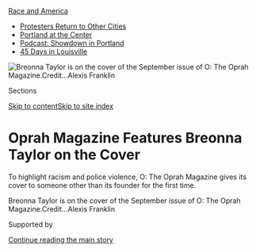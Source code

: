 <div id="app">

<div>

<div>

<div>

</div>

<div data-aria-hidden="false">

<div id="site-content" data-role="main">

<div>

<div class="css-1aor85t" style="opacity:0.000000001;z-index:-1;visibility:hidden">

<div class="css-1hqnpie">

<div class="css-epjblv">

<span class="css-17xtcya">[Media](/section/business/media)</span><span class="css-x15j1o">|</span><span class="css-fwqvlz">Oprah
Magazine Features Breonna Taylor on the
Cover</span>

</div>

<div class="css-k008qs">

<div class="css-1iwv8en">

<span class="css-18z7m18"></span>

<div>

</div>

</div>

<span class="css-1n6z4y">https://nyti.ms/311gYUh</span>

<div class="css-1705lsu">

<div class="css-4xjgmj">

<div class="css-4skfbu" data-role="toolbar" data-aria-label="Social Media Share buttons, Save button, and Comments Panel with current comment count" data-testid="share-tools">

  - 
  - 
  - 
  - 
    
    <div class="css-6n7j50">
    
    </div>

  - 

</div>

</div>

</div>

</div>

</div>

</div>

<div id="NYT_TOP_BANNER_REGION" class="css-11qgg8s">

<div>

<div id="styln-prism-menu-1590763508878" class="section interactive-content interactive-size-medium css-1du2ztb">

<div class="css-17ih8de interactive-body">

<div id="scroll-container" class="css-1gj85ro">

[<span class="styln-title-wrap"><span class="css-1pje3qr">Race
and</span><span class="css-1pje3qr">
America</span></span>](https://www.nytimes3xbfgragh.onion/news-event/george-floyd-protests-minneapolis-new-york-los-angeles?action=click&pgtype=Article&state=default&region=TOP_BANNER&context=storylines_menu)

  - [Protesters Return to Other
    Cities](https://www.nytimes3xbfgragh.onion/2020/07/26/us/protests-portland-seattle-trump.html?action=click&pgtype=Article&state=default&region=TOP_BANNER&context=storylines_menu)
  - [Portland at the
    Center](https://www.nytimes3xbfgragh.onion/2020/07/24/us/portland-oregon-protests-white-race.html?action=click&pgtype=Article&state=default&region=TOP_BANNER&context=storylines_menu)
  - [Podcast: Showdown in
    Portland](https://www.nytimes3xbfgragh.onion/2020/07/23/podcasts/the-daily/portland-protests.html?action=click&pgtype=Article&state=default&region=TOP_BANNER&context=storylines_menu)
  - [45 Days in
    Louisville](https://www.nytimes3xbfgragh.onion/interactive/2020/07/16/us/black-lives-matter-protests-louisville-breonna-taylor.html?action=click&pgtype=Article&state=default&region=TOP_BANNER&context=storylines_menu)

</div>

</div>

</div>

</div>

</div>

<div id="fullBleedHeaderContent">

<div class="css-n4ws9g">

![<span class="css-16f3y1r e13ogyst0" data-aria-hidden="true">Breonna
Taylor is on the cover of the September issue of O: The Oprah
Magazine.</span><span class="css-cnj6d5 e1z0qqy90" itemprop="copyrightHolder"><span class="css-1ly73wi e1tej78p0">Credit...</span><span><span>Alexis
Franklin</span></span></span>](https://static01.graylady3jvrrxbe.onion/images/2020/07/31/business/30Oprah-Mag-01/merlin_175122966_5cf9786b-a03a-4575-a02e-8eaeb6c2a8c7-articleLarge.jpg?quality=75&auto=webp&disable=upscale)

</div>

<div class="css-3z92zw">

<div class="css-6cn7ki">

<div class="NYTAppHideMasthead css-1bcu9v6 e1suatyy0">

<div class="section css-1o1qe8k e1suatyy2">

<div class="css-cu5p7t er09x8g0">

<div class="css-6n7j50">

</div>

<span class="css-1dv1kvn">Sections</span>

[Skip to content](#site-content)[Skip to site index](#site-index)

</div>

<div class="css-10698na e1huz5gh0">

</div>

</div>

</div>

<div class="css-1sojcmr ehdk2mb0">

# Oprah Magazine Features Breonna Taylor on the Cover

</div>

To highlight racism and police violence, O: The Oprah Magazine gives its
cover to someone other than its founder for the first time.

</div>

</div>

<div class="css-nwzfg5 e1gnum310">

<span class="css-1f9pvn2">Breonna Taylor is on the cover of the
September issue of O: The Oprah
Magazine.</span><span class="css-cnj6d5 e1z0qqy90" itemprop="copyrightHolder"><span class="css-1ly73wi e1tej78p0">Credit...</span><span><span>Alexis
Franklin</span></span></span>

</div>

<div id="sponsor-wrapper" class="css-1hyfx7x">

<div id="sponsor-slug" class="css-19vbshk">

Supported by

</div>

[Continue reading the main
story](#after-sponsor)

<div id="sponsor" class="ad sponsor-wrapper" style="text-align:center;height:100%;display:block">

</div>

<div id="after-sponsor">

</div>

</div>

<div class="css-1wx1auc e1gnum311">

<div class="css-18e8msd">

<div class="css-vp77d3 epjyd6m0">

<div class="css-hus3qt ey68jwv0" data-aria-hidden="true">

[![Marc
Tracy](https://static01.graylady3jvrrxbe.onion/images/2018/02/20/multimedia/author-marc-tracy/author-marc-tracy-thumbLarge.jpg
"Marc Tracy")](https://www.nytimes3xbfgragh.onion/by/marc-tracy)

</div>

<div class="css-1baulvz">

By [<span class="css-1baulvz last-byline" itemprop="name">Marc
Tracy</span>](https://www.nytimes3xbfgragh.onion/by/marc-tracy)

</div>

</div>

  - 
    
    <div class="css-ld3wwf e16638kd2">
    
    July 30,
    2020
    
    </div>

  - 
    
    <div class="css-4xjgmj">
    
    <div class="css-d8bdto" data-role="toolbar" data-aria-label="Social Media Share buttons, Save button, and Comments Panel with current comment count" data-testid="share-tools">
    
      - 
      - 
      - 
      - 
        
        <div class="css-6n7j50">
        
        </div>
    
      - 
    
    </div>
    
    </div>

</div>

</div>

</div>

<div class="section meteredContent css-1r7ky0e" name="articleBody" itemprop="articleBody">

<div class="css-1fanzo5 StoryBodyCompanionColumn">

<div class="css-53u6y8">

O: The Oprah Magazine has covered a wide swath of American culture since
it started 20 years ago, but all of its 241 issues have had one thing in
common: Oprah Winfrey, the publication’s founder and editorial director,
has been on the cover.

That will change with the [September
issue](https://www.oprahmag.com/life/a33449982/oprah-breonna-taylor/),
which will be available on newsstands Aug. 11. The new cover, unveiled
Thursday, features a portrait of [Breonna
Taylor](https://www.nytimes3xbfgragh.onion/article/breonna-taylor-police.html),
a 26-year-old Black woman who was shot and killed by the police in her
home in Louisville, Ky., in March.

Ms. Winfrey started an essay for the issue with her name, writing:

“Breonna Taylor.

“She was just like me. She was just like you.”

Ms. Winfrey ended the essay by explaining why she had decided to give up
the cover spot of her namesake magazine: “What I know for sure: We can’t
be silent. We have to use whatever megaphone [we have to cry for
justice.](https://www.oprahmag.com/life/a32838616/white-privilege-lesson-black-lives-matter-movement/)

“And that is why Breonna Taylor is on the cover of O magazine.”

Along with George Floyd, the Black man who was killed by a Minneapolis
officer in May, Ms. Taylor has been a central figure for protesters who
have taken to the streets to demonstrate against racism and police
violence in recent months.

</div>

</div>

<div class="css-1fanzo5 StoryBodyCompanionColumn">

<div class="css-53u6y8">

No criminal charges have been filed against the three Louisville Metro
Police Department officers who entered the home of Ms. Taylor, an
emergency medical technician, shortly after midnight on March 13.

Last month, Brett Hankison, one of the three officers, was fired. The
police chief, Robert Schroeder, accused him of violating the
department’s policy on the use of deadly force, saying he had
[“wantonly and
blindly”](https://www.nytimes3xbfgragh.onion/2020/06/23/us/breonna-taylor-brett-hankison-fired.html)
fired 10 shots into Ms. Taylor’s home. The other two officers were
reassigned.

Ms. Taylor was shot at least eight times. She did not receive medical
attention for more than 20 minutes after she was struck, The Courier
Journal reported, citing police logs. The officers involved in the case
have said they identified themselves when they entered; Ms. Taylor’s
boyfriend, Kenneth Walker, who was present, said the police did not
identify themselves.

The Louisville police said that Mr. Walker shot and wounded one officer
in the leg and charged him with the attempted murder of a police
officer. That charge was dismissed in
May.

</div>

</div>

<div class="css-a7yk8a e73j0it0">

<div class="css-1xdhyk6 erfvjey0">

<span class="css-1ly73wi e1tej78p0">Image</span>

<div class="css-zjzyr8">

<div data-testid="lazyimage-container" style="height:257.77777777777777px">

</div>

</div>

</div>

<span class="css-16f3y1r e13ogyst0" data-aria-hidden="true">The digital
artist Alexis Franklin at work on the cover
image.</span><span class="css-cnj6d5 e1z0qqy90" itemprop="copyrightHolder"><span class="css-1ly73wi e1tej78p0">Credit...</span><span>Alexis
Franklin</span></span>

<div class="css-1xdhyk6 erfvjey0">

<span class="css-1ly73wi e1tej78p0">Image</span>

<div class="css-zjzyr8">

<div data-testid="lazyimage-container" style="height:260.35555555555555px">

</div>

</div>

</div>

<span class="css-16f3y1r e13ogyst0" data-aria-hidden="true">Cover
options for the September issue of
O.</span><span class="css-cnj6d5 e1z0qqy90" itemprop="copyrightHolder"><span class="css-1ly73wi e1tej78p0">Credit...</span><span>O,
The Oprah Magazine</span></span>

</div>

<div class="css-1fanzo5 StoryBodyCompanionColumn">

<div class="css-53u6y8">

The idea of putting Ms. Taylor on the O cover was the brainchild of
Deirdre Read, the magazine’s visual research editor, said Lucy Kaylin,
the editor in chief of O, in an email.

</div>

</div>

<div class="css-1fanzo5 StoryBodyCompanionColumn">

<div class="css-53u6y8">

“I brought the idea to Oprah, who immediately said ‘YES,’” Ms. Kaylin
said.

The cover image is a rendition of a selfie by Ms. Taylor created by the
digital portrait artist [Alexis
Franklin](https://www.oprahmag.com/life/a33449982/oprah-breonna-taylor/).

On Wednesday, O’s publisher, Hearst Magazines, and Ms. Winfrey announced
that O would discontinue regular print editions and become more
digitally focused. “This is a natural progression for the brand,”
Kristen O’Hara, the Hearst Magazines chief business officer, said in a
statement. The company added that the December issue will be O’s last
regular monthly print edition.

Average paid circulation for O has fallen over the years, from a high of
2.75 million shortly after its founding, in 2001, to 2.28 million in the
second half of last year, according to the Alliance for Audited Media.

On June 5, what would have been Ms. Taylor’s 27th birthday, the hashtag
\#SayHerName was widely shared in a social media campaign that included
the participation of Senator Cory Booker, Democrat of New Jersey, and
Senator Kamala Harris, Democrat of California.

Ms. Winfrey invoked Ms. Taylor’s full name frequently in her essay for
the issue, writing, “Breonna Taylor treated all her friends like
besties. Breonna Taylor was a force in the life of her 20-year-old
sister. Breonna Taylor felt meaning and purpose in her work as an
emergency room technician.”

</div>

</div>

</div>

<div>

</div>

<div>

</div>

<div>

</div>

<div>

<div id="bottom-wrapper" class="css-1ede5it">

<div id="bottom-slug" class="css-l9onyx">

Advertisement

</div>

[Continue reading the main
story](#after-bottom)

<div id="bottom" class="ad bottom-wrapper" style="text-align:center;height:100%;display:block;min-height:90px">

</div>

<div id="after-bottom">

</div>

</div>

</div>

</div>

</div>

## Site Index

<div>

</div>

## Site Information Navigation

  - [© <span>2020</span> <span>The New York Times
    Company</span>](https://help.nytimes3xbfgragh.onion/hc/en-us/articles/115014792127-Copyright-notice)

<!-- end list -->

  - [NYTCo](https://www.nytco.com/)
  - [Contact
    Us](https://help.nytimes3xbfgragh.onion/hc/en-us/articles/115015385887-Contact-Us)
  - [Work with us](https://www.nytco.com/careers/)
  - [Advertise](https://nytmediakit.com/)
  - [T Brand Studio](http://www.tbrandstudio.com/)
  - [Your Ad
    Choices](https://www.nytimes3xbfgragh.onion/privacy/cookie-policy#how-do-i-manage-trackers)
  - [Privacy](https://www.nytimes3xbfgragh.onion/privacy)
  - [Terms of
    Service](https://help.nytimes3xbfgragh.onion/hc/en-us/articles/115014893428-Terms-of-service)
  - [Terms of
    Sale](https://help.nytimes3xbfgragh.onion/hc/en-us/articles/115014893968-Terms-of-sale)
  - [Site
    Map](https://spiderbites.nytimes3xbfgragh.onion)
  - [Help](https://help.nytimes3xbfgragh.onion/hc/en-us)
  - [Subscriptions](https://www.nytimes3xbfgragh.onion/subscription?campaignId=37WXW)

</div>

</div>

</div>

</div>
